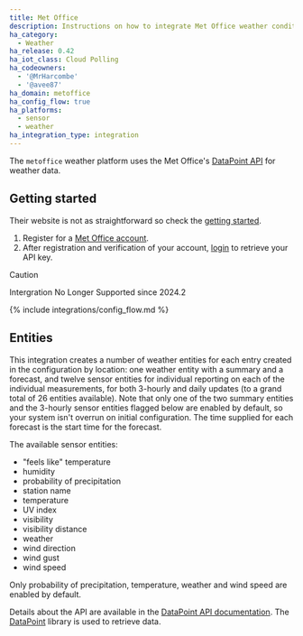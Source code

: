 ```yaml
---
title: Met Office
description: Instructions on how to integrate Met Office weather conditions into Home Assistant.
ha_category:
  - Weather
ha_release: 0.42
ha_iot_class: Cloud Polling
ha_codeowners:
  - '@MrHarcombe'
  - '@avee87'
ha_domain: metoffice
ha_config_flow: true
ha_platforms:
  - sensor
  - weather
ha_integration_type: integration
---
```


The `metoffice` weather platform uses the Met Office's [DataPoint API](https://www.metoffice.gov.uk/datapoint) for weather data. 
## Getting started
Their website is not as straightforward so check the [getting started](https://www.metoffice.gov.uk/services/data/datapoint/getting-started).
1. Register for a [Met Office account](https://register.metoffice.gov.uk/WaveRegistrationClient/public/register.do?service=datapoint). 
2. After registration and verification of your account, [login](https://register.metoffice.gov.uk/MyAccountClient/account/view) to retrieve your API key.

> [!CAUTION]
> Intergration No Longer Supported since 2024.2

{% include integrations/config_flow.md %}

## Entities

This integration creates a number of weather entities for each entry created in the configuration by location: one weather entity with a summary and a forecast, and twelve sensor entities for individual reporting on each of the individual measurements, for both 3-hourly and daily updates (to a grand total of 26 entities available). Note that only one of the two summary entities and the 3-hourly sensor entities flagged below are enabled by default, so your system isn't overrun on initial configuration. The time supplied for each forecast is the start time for the forecast.

The available sensor entities:

- "feels like" temperature
- humidity
- probability of precipitation
- station name
- temperature
- UV index
- visibility
- visibility distance
- weather
- wind direction
- wind gust
- wind speed

Only probability of precipitation, temperature, weather and wind speed are enabled by default.

Details about the API are available in the [DataPoint API documentation](https://www.metoffice.gov.uk/services/data/datapoint/api-reference). The [DataPoint](https://github.com/EJEP/datapoint-python) library is used to retrieve data.
